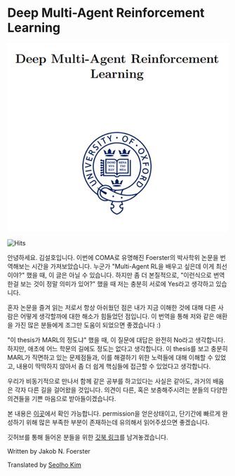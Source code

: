 # Deep Multi-Agent Reinforcement Learning



![](.gitbook/assets/marl_00.png)

![Hits](https://hits.seeyoufarm.com/api/count/incr/badge.svg?url=https://kilmya1.gitbook.io/deep-multi-agent-reinforcement-learning/)



안녕하세요. 김설호입니다. 이번에 COMA로 유명해진 Foerster의 박사학위 논문을 번역해보는 시간을 가져보았습니다. 누군가 "Multi-Agent RL을 배우고 싶은데 이게 최선이야?" 했을 때, 이 글은 아닐 수 있습니다. 하지만 좀 더 본질적으로, "이런식으로 번역한걸 보는 것이 정말 의미가 있어?" 했을 때 저는 충분히 서로에 Yes라고 생각하고 있습니다. 

 혼자 논문을 즐겨 읽는 저로서 항상 아쉬웠던 점은 내가 지금 이해한 것에 대해 다른 사람은 어떻게 생각할까에 대한 해소가 힘들었던 점입니다. 이 번역을 통해 저와 같은 애환을 가진 많은 분들에게 조그만 도움이 되었으면 좋겠습니다 :\)

 "이 thesis가 MARL의 정도냐" 했을 때, 이 질문에 대답은 완전히 No라고 생각합니다. 하지만, 애초에 어느 학문의 길에도 정도는 없다고 생각합니다. 이 thesis를 보고 충분히 MARL가 직면하고 있는 문제점들과, 이를 해결하기 위한 노력들에 대해 이해할 수 있었고, 내용이 딱딱하지 않아서 좀 더 쉽게 핵심들에 접근할 수 있었다고 생각합니다.

 우리가 비동기적으로 만나서 함께 같은 공부를 하고있다는 사실은 같아도, 과거의 배움은 각자 다른 길을 걸어왔을 것입니다. 의견이 다른, 혹은 보충해주시려는 분들의 다양한 의견들을 기쁜 마음으로 받아들이겠습니다.

본 내용은 [이곳](https://ora.ox.ac.uk/objects/uuid:a55621b3-53c0-4e1b-ad1c-92438b57ffa4)에서 확인 가능합니다. permission을 얻은상태이고, 단기간에 빠르게 완성하기 위해 많은 부족한 부분이 존재하는데 유의해서 읽어주셨으면 좋겠습니다.

깃허브를 통해 들어온 분들을 위한 [깃북 링크](https://app.gitbook.com/@kilmya1/s/deep-multi-agent-reinforcement-learning/)를 남겨놓겠습니다.

Written by Jakob N. Foerster

Translated by [Seolho Kim](https://seolhokim.github.io/about/)

